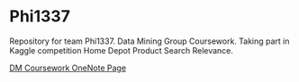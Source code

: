# Phi1337
Repository for team Phi1337. Data Mining Group Coursework. Taking part in Kaggle competition Home Depot Product Search Relevance.

[DM Coursework OneNote Page](https://sotonac-my.sharepoint.com/personal/smas1c15_soton_ac_uk/_layouts/15/guestaccess.aspx?guestaccesstoken=m0eX4yoqShWhgeEUoA%2f0XiKRtLsq3TuolLZEAUQ74jQ%3d&folderid=2_111e1b060a9bb4dd6857aa6d0bf21404c "DM Coursework OneNote Page")
